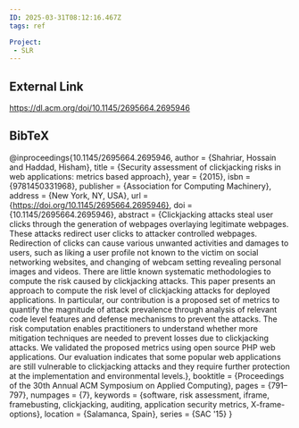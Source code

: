 ```yaml
---
ID: 2025-03-31T08:12:16.467Z
tags: ref

Project:
 - SLR
---
```

## External Link

https://dl.acm.org/doi/10.1145/2695664.2695946

## BibTeX

@inproceedings{10.1145/2695664.2695946, author = {Shahriar, Hossain and Haddad, Hisham}, title = {Security assessment of clickjacking risks in web applications: metrics based approach}, year = {2015}, isbn = {9781450331968}, publisher = {Association for Computing Machinery}, address = {New York, NY, USA}, url = {https://doi.org/10.1145/2695664.2695946}, doi = {10.1145/2695664.2695946}, abstract = {Clickjacking attacks steal user clicks through the generation of webpages overlaying legitimate webpages. These attacks redirect user clicks to attacker controlled webpages. Redirection of clicks can cause various unwanted activities and damages to users, such as liking a user profile not known to the victim on social networking websites, and changing of webcam setting revealing personal images and videos. There are little known systematic methodologies to compute the risk caused by clickjacking attacks. This paper presents an approach to compute the risk level of clickjacking attacks for deployed applications. In particular, our contribution is a proposed set of metrics to quantify the magnitude of attack prevalence through analysis of relevant code level features and defense mechanisms to prevent the attacks. The risk computation enables practitioners to understand whether more mitigation techniques are needed to prevent losses due to clickjacking attacks. We validated the proposed metrics using open source PHP web applications. Our evaluation indicates that some popular web applications are still vulnerable to clickjacking attacks and they require further protection at the implementation and environmental levels.}, booktitle = {Proceedings of the 30th Annual ACM Symposium on Applied Computing}, pages = {791–797}, numpages = {7}, keywords = {software, risk assessment, iframe, framebusting, clickjacking, auditing, application security metrics, X-frame-options}, location = {Salamanca, Spain}, series = {SAC '15} }
